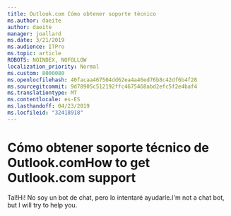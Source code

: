 ```yaml
---
title: Outlook.com Cómo obtener soporte técnico
ms.author: daeite
author: daeite
manager: joallard
ms.date: 3/21/2019
ms.audience: ITPro
ms.topic: article
ROBOTS: NOINDEX, NOFOLLOW
localization_priority: Normal
ms.custom: 8000080
ms.openlocfilehash: 40facaa467504dd62ea4a46ed76b8c42df6b4f28
ms.sourcegitcommit: 9d78905c512192ffc4675468abd2efc5f2e4baf4
ms.translationtype: MT
ms.contentlocale: es-ES
ms.lasthandoff: 04/23/2019
ms.locfileid: "32418918"
---
```

# <a name="how-to-get-outlookcom-support"></a><span data-ttu-id="72f1b-102">Cómo obtener soporte técnico de Outlook.com</span><span class="sxs-lookup"><span data-stu-id="72f1b-102">How to get Outlook.com support</span></span>

<span data-ttu-id="72f1b-103">Tal!</span><span class="sxs-lookup"><span data-stu-id="72f1b-103">Hi!</span></span>
<span data-ttu-id="72f1b-104">No soy un bot de chat, pero lo intentaré ayudarle.</span><span class="sxs-lookup"><span data-stu-id="72f1b-104">I'm not a chat bot, but I will try to help you.</span></span>


